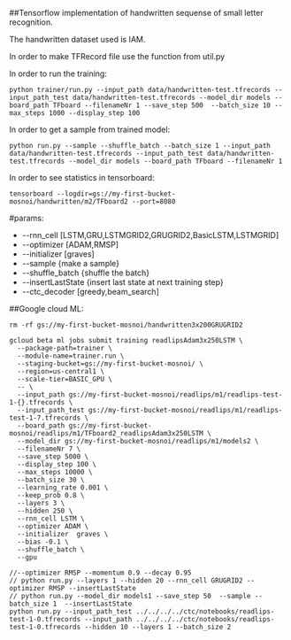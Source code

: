 ##Tensorflow implementation of handwritten sequense of small letter recognition.

The handwritten dataset used is IAM.

In order to make TFRecord file use the function from util.py

In order to run the training: 
```shell
python trainer/run.py --input_path data/handwritten-test.tfrecords --input_path_test data/handwritten-test.tfrecords --model_dir models --board_path TFboard --filenameNr 1 --save_step 500  --batch_size 10 --max_steps 1000 --display_step 100
```

In order to get a sample from trained model:
```shell
python run.py --sample --shuffle_batch --batch_size 1 --input_path data/handwritten-test.tfrecords --input_path_test data/handwritten-test.tfrecords --model_dir models --board_path TFboard --filenameNr 1
```

In order to see statistics in tensorboard:
```shell
tensorboard --logdir=gs://my-first-bucket-mosnoi/handwritten/m2/TFboard2 --port=8080
```

#params:
  * --rnn_cell \[LSTM,GRU,LSTMGRID2,GRUGRID2,BasicLSTM,LSTMGRID\]
  * --optimizer \[ADAM,RMSP\]
  * --initializer  \[graves\]
  * --sample {make a sample}
  * --shuffle_batch {shuffle the batch}
  * --insertLastState {insert last state at next training step}
  * --ctc_decoder \[greedy,beam_search\]

##Google cloud ML:
```shell
rm -rf gs://my-first-bucket-mosnoi/handwritten3x200GRUGRID2

gcloud beta ml jobs submit training readlipsAdam3x250LSTM \
  --package-path=trainer \
  --module-name=trainer.run \
  --staging-bucket=gs://my-first-bucket-mosnoi/ \
  --region=us-central1 \
  --scale-tier=BASIC_GPU \
  -- \
  --input_path gs://my-first-bucket-mosnoi/readlips/m1/readlips-test-1-{}.tfrecords \
  --input_path_test gs://my-first-bucket-mosnoi/readlips/m1/readlips-test-1-7.tfrecords \
  --board_path gs://my-first-bucket-mosnoi/readlips/m1/TFboard2_readlipsAdam3x250LSTM \
  --model_dir gs://my-first-bucket-mosnoi/readlips/m1/models2 \
  --filenameNr 7 \
  --save_step 5000 \
  --display_step 100 \
  --max_steps 10000 \
  --batch_size 30 \
  --learning_rate 0.001 \
  --keep_prob 0.8 \
  --layers 3 \
  --hidden 250 \
  --rnn_cell LSTM \
  --optimizer ADAM \
  --initializer  graves \
  --bias -0.1 \
  --shuffle_batch \
  --gpu
  ```
   
  ```shell
  //--optimizer RMSP --momentum 0.9 --decay 0.95
  // python run.py --layers 1 --hidden 20 --rnn_cell GRUGRID2 --optimizer RMSP --insertLastState
  // python run.py --model_dir models1 --save_step 50  --sample --batch_size 1  --insertLastState
  python run.py --input_path_test ../../../../ctc/notebooks/readlips-test-1-0.tfrecords --input_path ../../../../ctc/notebooks/readlips-test-1-0.tfrecords --hidden 10 --layers 1 --batch_size 2
  ```
  
